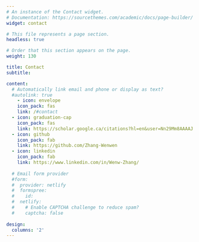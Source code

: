```yaml
---
# An instance of the Contact widget.
# Documentation: https://sourcethemes.com/academic/docs/page-builder/
widget: contact

# This file represents a page section.
headless: true

# Order that this section appears on the page.
weight: 130

title: Contact
subtitle:

content:
  # Automatically link email and phone or display as text?
  #autolink: true
    - icon: envelope
    icon_pack: fas
    link: /#contact
  - icon: graduation-cap
    icon_pack: fas
    link: https://scholar.google.ca/citations?hl=en&user=Nn29Mm8AAAAJ
  - icon: github
    icon_pack: fab
    link: https://github.com/Zhang-Wenwen
  - icon: linkedin
    icon_pack: fab
    link: https://www.linkedin.com/in/Wenw-Zhang/
    
  # Email form provider
  #form:
  #  provider: netlify
  #  formspree:
  #    id:
  #  netlify:
  #    # Enable CAPTCHA challenge to reduce spam?
  #    captcha: false
  
design:
  columns: '2'
---
```

